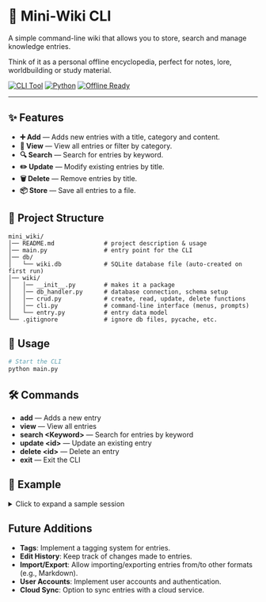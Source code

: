 
# 📁 Mini-Wiki CLI</h1>
  
A simple command-line wiki that allows you to store, search and manage knowledge entries.

Think of it as a personal offline encyclopedia, perfect for notes, lore, worldbuilding or study material.

[![CLI Tool](https://img.shields.io/badge/CLI-Tool-blue.svg)](https://github.com)
[![Python](https://img.shields.io/badge/Python-3.8%2B-green.svg)](https://python.org/)
[![Offline Ready](https://img.shields.io/badge/Offline-Ready-orange.svg)](https://github.com)

---

## ✨ Features

<ul>
	<li><b>➕ Add</b> &mdash; Adds new entries with a title, category and content.</li>
	<li><b>📖 View</b> &mdash; View all entries or filter by category.</li>
	<li><b>🔍 Search</b> &mdash; Search for entries by keyword.</li>
	<li><b>✏️ Update</b> &mdash; Modify existing entries by title.</li>
	<li><b>🗑️ Delete</b> &mdash; Remove entries by title.</li>
	<li><b>📦 Store</b> &mdash; Save all entries to a file.</li>
</ul>



## 📂 Project Structure

```text
mini_wiki/
│── README.md              # project description & usage
│── main.py                # entry point for the CLI
│── db/
│   └── wiki.db            # SQLite database file (auto-created on first run)
│── wiki/
│   │── __init__.py        # makes it a package
│   │── db_handler.py      # database connection, schema setup
│   │── crud.py            # create, read, update, delete functions
│   │── cli.py             # command-line interface (menus, prompts)
│   └── entry.py           # entry data model
└── .gitignore             # ignore db files, pycache, etc.
```


## 🚀 Usage

```bash
# Start the CLI
python main.py
```


## 🛠️ Commands
<ul>
	<li><b>add</b> &mdash; Adds a new entry</li>
	<li><b>view</b> &mdash; View all entries</li>
	<li><b>search &lt;Keyword&gt;</b> &mdash; Search for entries by keyword</li>
	<li><b>update &lt;id&gt;</b> &mdash; Update an existing entry</li>
	<li><b>delete &lt;id&gt;</b> &mdash; Delete an entry</li>
	<li><b>exit</b> &mdash; Exit the CLI</li>
</ul>


## 📝 Example

<details>
<summary>Click to expand a sample session</summary>

```bash
> python main.py

Welcome to Mini-Wiki 📚
Choose a command: add / view / search / update / delete / exit

> add

Title: Horus Heresy
Category: Warhammer 40k
Content: The Horus Heresy was a galaxy-spanning civil war in the 31st millennium...
✅ Entry added!

> view

[1] Horus Heresy (Warhammer 40k)

```
</details>


## Future Additions

- **Tags**: Implement a tagging system for entries.
- **Edit History**: Keep track of changes made to entries.
- **Import/Export**: Allow importing/exporting entries from/to other formats (e.g., Markdown).
- **User Accounts**: Implement user accounts and authentication.
- **Cloud Sync**: Option to sync entries with a cloud service.
